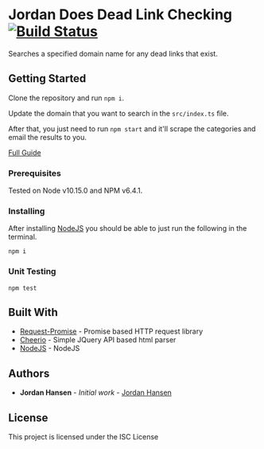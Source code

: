 # Jordan Does Dead Link Checking [![Build Status](https://travis-ci.com/aarmora/jordan-does-dead-link-checking.svg?branch=master)](https://travis-ci.com/aarmora/jordan-does-dead-link-checking)

Searches a specified domain name for any dead links that exist.

## Getting Started

Clone the repository and run `npm i`. 

Update the domain that you want to search in the `src/index.ts` file.

After that, you just need to run `npm start` and it'll scrape the categories and email the results to you.

[Full Guide](https://javascriptwebscrapingguy.com/jordan-does-dead-link-checking/)

### Prerequisites

Tested on Node v10.15.0 and NPM v6.4.1.

### Installing

After installing [NodeJS](https://nodejs.org/en/) you should be able to just run the following in the terminal.

```
npm i
```

### Unit Testing

`npm test`


## Built With

* [Request-Promise](https://github.com/request/request-promise) - Promise based HTTP request library
* [Cheerio](https://github.com/cheeriojs/cheerio) - Simple JQuery API based html parser
* [NodeJS](https://nodejs.org/en/) - NodeJS

## Authors

* **Jordan Hansen** - *Initial work* - [Jordan Hansen](https://github.com/aarmora)


## License

This project is licensed under the ISC License
